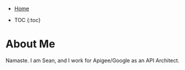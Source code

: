 - [Home](/)
* TOC
{:toc}

# About Me


Namaste. I am Sean, and I work for Apigee/Google as an API Architect.
